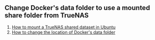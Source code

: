 ## Change Docker's data folder to use a mounted share folder from TrueNAS
1. [How to mount a TrueNAS shared dataset in Ubuntu](https://techantidote.com/mount-truenas-core-samba-share-on-linux/)
2. [How to change the location of Docker's data folder](https://stackoverflow.com/questions/59345566/move-docker-volume-to-different-partition)
